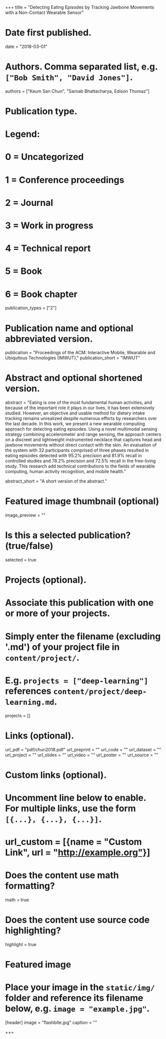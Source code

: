 +++
title = "Detecting Eating Episodes by Tracking Jawbone Movements with a Non-Contact Wearable Sensor"

# Date first published.
date = "2018-03-01"

# Authors. Comma separated list, e.g. `["Bob Smith", "David Jones"]`.
authors = ["Keum San Chun", "Sarnab Bhattacharya, Edison Thomaz"]

# Publication type.
# Legend:
# 0 = Uncategorized
# 1 = Conference proceedings
# 2 = Journal
# 3 = Work in progress
# 4 = Technical report
# 5 = Book
# 6 = Book chapter
publication_types = ["2"]

# Publication name and optional abbreviated version.
publication = "Proceedings of the ACM: Interactive Mobile, Wearable and Ubiquitous Technologies (IMWUT),"
publication_short = "IMWUT"

# Abstract and optional shortened version.
abstract = "Eating is one of the most fundamental human activities, and because of the important role it plays in our lives, it has been extensively studied. However, an objective and usable method for dietary intake tracking remains unrealized despite numerous efforts by researchers over the last decade. In this work, we present a new wearable computing approach for detecting eating episodes. Using a novel multimodal sensing strategy combining accelerometer and range sensing, the approach centers on a discreet and lightweight instrumented necklace that captures head and jawbone movements without direct contact with the skin. An evaluation of the system with 32 participants comprised of three phases resulted in eating episodes detected with 95.2% precision and 81.9% recall in controlled studies and 78.2% precision and 72.5% recall in the free-living study. This research add technical contributions to the fields of wearable computing, human activity recognition, and mobile health."

abstract_short = "A short version of the abstract."

# Featured image thumbnail (optional)
image_preview = ""

# Is this a selected publication? (true/false)
selected = true

# Projects (optional).
#   Associate this publication with one or more of your projects.
#   Simply enter the filename (excluding '.md') of your project file in `content/project/`.
#   E.g. `projects = ["deep-learning"]` references `content/project/deep-learning.md`.
projects = []

# Links (optional).
url_pdf = "pdf/chun2018.pdf"
url_preprint = ""
url_code = ""
url_dataset = ""
url_project = ""
url_slides = ""
url_video = ""
url_poster = ""
url_source = ""

# Custom links (optional).
#   Uncomment line below to enable. For multiple links, use the form `[{...}, {...}, {...}]`.
# url_custom = [{name = "Custom Link", url = "http://example.org"}]

# Does the content use math formatting?
math = true

# Does the content use source code highlighting?
highlight = true

# Featured image
# Place your image in the `static/img/` folder and reference its filename below, e.g. `image = "example.jpg"`.
[header]
image = "flashbite.jpg"
caption = ""

+++

